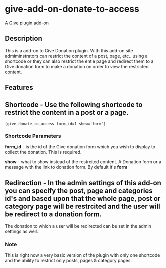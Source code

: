 # give-add-on-donate-to-access
A [Give](https://wordpress.org/plugins/give/) plugin add-on
## Description
This is a add-on to Give Donation plugin. With this add-on site admiminstrators can restrict the content of a post, page, etc.. using a shortcode or they can also restrict the entie page and redirect them to a Give donation form to make a donation on order to view the restricted content.

## Features
## Shortcode - Use the following shortcode to restrict the content in a post or a page.

```
[give_donate_to_access form_id=1 show='form']
```
### Shortcode Parameters
**form_id** - is the id of the Give donation form which you wish to display to collect the donation. This is required.

**show** - what to show instead of the restrcited content. A Donation form or a message with the link to donation form. By default it's **form**

## Redirection - In the admin settings of this add-on you can specify the post, page and categories id's and based upon that the whole page, post or category page will be restrcited and the user will be redirect to a donation form. 

The donation to which a user will be redirected can be set in the admin settings as well.

### Note
This is right now a very basic version of the plugin with only one shortcode and the ability to restrict only posts, pages & category pages.
